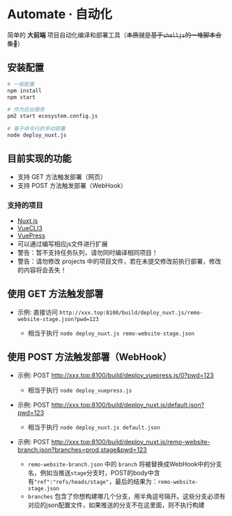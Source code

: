 # Automate · 自动化

简单的 **大前端** 项目自动化编译和部署工具（~~本质就是基于`shelljs`的一堆脚本合集🤣~~）

## 安装配置

```sh
# 一般配置
npm install
npm start

# 作为后台服务
pm2 start ecosystem.config.js

# 基于命令行的手动部署
node deploy_nuxt.js
```

## 目前实现的功能

- 支持 GET 方法触发部署（网页）
- 支持 POST 方法触发部署（WebHook）

### 支持的项目

- [Nuxt.js](./deploy_nuxt.md)
- [VueCLI3](./deploy_vuecli3.js)
- [VuePress](./deploy_vuepress.js)
- 可以通过编写相应js文件进行扩展
- 警告：暂不支持任务队列，请勿同时编译相同项目！
- 警告：请勿修改 projects 中的项目文件，若在未提交修改前执行部署，修改的内容将会丢失！

## 使用 GET 方法触发部署

- 示例: 直接访问 `http://xxx.top:8100/build/deploy_nuxt.js/remo-website-stage.json?pwd=123`

  - 相当于执行 `node deploy_nuxt.js remo-website-stage.json`

## 使用 POST 方法触发部署（WebHook）


- 示例: POST http://xxx.top:8100/build/deploy_vuepress.js/0?pwd=123

  - 相当于执行 `node deploy_vuepress.js`


- 示例: POST http://xxx.top:8100/build/deploy_nuxt.js/default.json?pwd=123

  - 相当于执行 `node deploy_nuxt.js default.json`

- 示例: POST http://xxx.top:8100/build/deploy_nuxt.js/remo-website-branch.json?branches=prod,stage&pwd=123

  - `remo-website-branch.json` 中的 `branch` 将被替换成WebHook中的分支名，例如当推送`stage`分支时，POST的body中含有`"ref":"refs/heads/stage"`，最后的结果为：`remo-website-stage.json`
  - `branches` 包含了你想构建哪几个分支，用半角逗号隔开。这些分支必须有对应的json配置文件，如果推送的分支不在这里面，则不执行构建